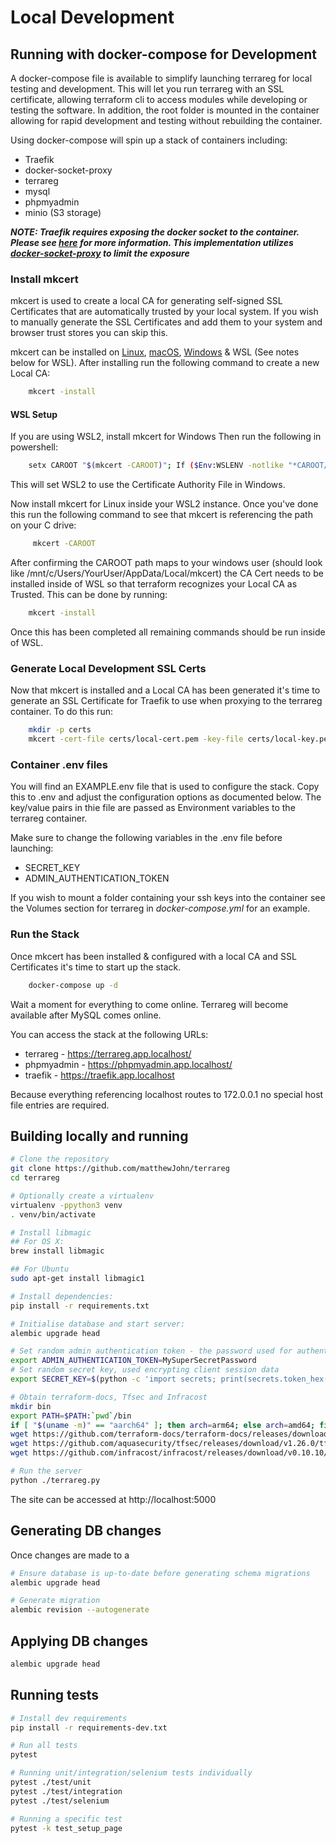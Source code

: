 # Local Development

## Running with docker-compose for Development

A docker-compose file is available to simplify launching terrareg for local testing and development. This will let you run terrareg with an SSL certificate, allowing terraform cli to access modules while developing or testing the software. In addition, the root folder is mounted in the container allowing for rapid development and testing without rebuilding the container.

Using docker-compose will spin up a stack of containers including:

  * Traefik
  * docker-socket-proxy
  * terrareg
  * mysql
  * phpmyadmin
  * minio (S3 storage)

__*NOTE: Traefik requires exposing the docker socket to the container. Please see [here](https://doc.traefik.io/traefik/providers/docker/#docker-api-access) for more information. This implementation utilizes [docker-socket-proxy](https://github.com/Tecnativa/docker-socket-proxy) to limit the exposure*__

### Install mkcert

mkcert is used to create a local CA for generating self-signed SSL Certificates that are automatically trusted by your local system. If you wish to manually generate the SSL Certificates and add them to your system and browser trust stores you can skip this.

mkcert can be installed on [Linux](https://github.com/FiloSottile/mkcert#linux), [macOS](https://github.com/FiloSottile/mkcert#macos), [Windows](https://github.com/FiloSottile/mkcert#windows) & WSL (See notes below for WSL). After installing run the following command to create a new Local CA:
```bash
    mkcert -install
```

#### WSL Setup

If you are using WSL2, install mkcert for Windows Then run the following in powershell:
```bash
    setx CAROOT "$(mkcert -CAROOT)"; If ($Env:WSLENV -notlike "*CAROOT/up:*") { setx WSLENV "CAROOT/up:$Env:WSLENV" }
```

This will set WSL2 to use the Certificate Authority File in Windows.

Now install mkcert for Linux inside your WSL2 instance. Once you've done this run the following command to see that mkcert is referencing the path on your C drive:
```bash
     mkcert -CAROOT
```

After confirming the CAROOT path maps to your windows user (should look like /mnt/c/Users/YourUser/AppData/Local/mkcert) the CA Cert needs to be installed inside of WSL so that terraform recognizes your Local CA as Trusted. This can be done by running:
```bash
    mkcert -install
```

Once this has been completed all remaining commands should be run inside of WSL.

### Generate Local Development SSL Certs

Now that mkcert is installed and a Local CA has been generated it's time to generate an SSL Certificate for Traefik to use when proxying to the terrareg container. To do this run:

```bash
    mkdir -p certs
    mkcert -cert-file certs/local-cert.pem -key-file certs/local-key.pem "app.localhost" "*.app.localhost"
``` 

### Container .env files

You will find an EXAMPLE.env file that is used to configure the stack. Copy this to .env and adjust the configuration options as documented below. The key/value pairs in thie file are passed as Environment variables to the terrareg container.

Make sure to change the following variables in the .env file before launching:

* SECRET_KEY
* ADMIN_AUTHENTICATION_TOKEN

If you wish to mount a folder containing your ssh keys into the container see the Volumes section for terrareg in _docker-compose.yml_ for an example.

### Run the Stack

Once mkcert has been installed & configured with a local CA and SSL Certificates it's time to start up the stack.

```bash
    docker-compose up -d
```

Wait a moment for everything to come online. Terrareg will become available after MySQL comes online.

You can access the stack at the following URLs:

  * terrareg - https://terrareg.app.localhost/
  * phpmyadmin - https://phpmyadmin.app.localhost/
  * traefik - https://traefik.app.localhost

Because everything referencing localhost routes to 172.0.0.1 no special host file entries are required.

## Building locally and running

```bash
# Clone the repository
git clone https://github.com/matthewJohn/terrareg
cd terrareg

# Optionally create a virtualenv
virtualenv -ppython3 venv
. venv/bin/activate

# Install libmagic
## For OS X:
brew install libmagic

## For Ubuntu
sudo apt-get install libmagic1

# Install dependencies:
pip install -r requirements.txt

# Initialise database and start server:
alembic upgrade head

# Set random admin authentication token - the password used for authenticating as the built-in admin user
export ADMIN_AUTHENTICATION_TOKEN=MySuperSecretPassword
# Set random secret key, used encrypting client session data
export SECRET_KEY=$(python -c 'import secrets; print(secrets.token_hex())')

# Obtain terraform-docs, Tfsec and Infracost
mkdir bin
export PATH=$PATH:`pwd`/bin
if [ "$(uname -m)" == "aarch64" ]; then arch=arm64; else arch=amd64; fi
wget https://github.com/terraform-docs/terraform-docs/releases/download/v0.16.0/terraform-docs-v0.16.0-linux-${arch}.tar.gz && tar -zxvf terraform-docs-v0.16.0-linux-${arch}.tar.gz terraform-docs && chmod +x terraform-docs && mv terraform-docs ./bin/ && rm terraform-docs-v0.16.0-linux-${arch}.tar.gz
wget https://github.com/aquasecurity/tfsec/releases/download/v1.26.0/tfsec-linux-${arch} -O ./bin/tfsec && chmod +x ./bin/tfsec
wget https://github.com/infracost/infracost/releases/download/v0.10.10/infracost-linux-${arch}.tar.gz && tar -zxvf infracost-linux-${arch}.tar.gz infracost-linux-${arch} && mv infracost-linux-${arch} ./bin/infracost && chmod +x ./bin/infracost && rm infracost-linux-${arch}.tar.gz

# Run the server
python ./terrareg.py
```

The site can be accessed at http://localhost:5000

## Generating DB changes

Once changes are made to a

```bash
# Ensure database is up-to-date before generating schema migrations
alembic upgrade head

# Generate migration
alembic revision --autogenerate
```

## Applying DB changes

```bash
alembic upgrade head
```

## Running tests

```bash
# Install dev requirements
pip install -r requirements-dev.txt

# Run all tests
pytest

# Running unit/integration/selenium tests individually
pytest ./test/unit
pytest ./test/integration
pytest ./test/selenium

# Running a specific test
pytest -k test_setup_page
```
